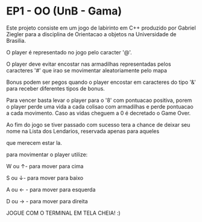 # EP1 - OO (UnB - Gama)

Este projeto consiste em um jogo de labirinto em C++ produzido por Gabriel Ziegler para a disciplina de Orientacao a objetos na Universidade de Brasilia.

O player é representado no jogo pelo caracter '@'.

O player deve evitar encostar nas armadilhas representadas pelos caracteres '#' que irao se movimentar aleatoriamente pelo mapa

Bonus podem ser pegos quando o player encostar em caracteres do tipo '&' para receber diferentes tipos de bonus.

Para vencer basta levar o player para o '8' com pontuacao positiva, porem o player perde uma vida a cada colisao com armadilhas e perde pontuacao a cada movimento. Caso as vidas cheguem a 0 é decretado o Game Over.

Ao fim do jogo se tiver passado com sucesso tera a chance de deixar seu nome na Lista dos Lendarios, reservada apenas para aqueles

que merecem estar la.

para movimentar o player utilize:

W ou ↑- para mover para cima

S ou ↓- para mover para baixo

A ou ← - para mover para esquerda

D ou → - para mover para direita

JOGUE COM O TERMINAL EM TELA CHEIA! :)
